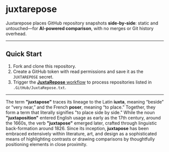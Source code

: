 # juxtarepose

Juxtarepose places GitHub repository snapshots **side‑by‑side**: static and untouched—for **AI-powered comparison**, with no merges or Git history overhead.

---

## Quick Start

1. Fork and clone this repository.
2. Create a GitHub token with read permissions and save it as the `JUXTAREPOSE` secret.
3. Trigger the [**JuxtaRepose** workflow](.github/workflows/JuxtaRepose.yml) to process repositories listed in `.GitHub/JuxtaRepose.txt`.

---

The term **"juxtapose"** traces its lineage to the Latin **iuxta**, meaning “beside” or “very near,” and the French **poser**, meaning “to place.” Together, they form a term that literally signifies "to place side by side." While the noun **"juxtaposition"** entered English usage as early as the 17th century, around the 1660s, the verb **"juxtapose"** emerged later, crafted through linguistic back-formation around 1826. Since its inception, **juxtapose** has been embraced extensively within literature, art, and design as a sophisticated means of highlighting contrasts or drawing comparisons by thoughtfully positioning elements in close proximity.

